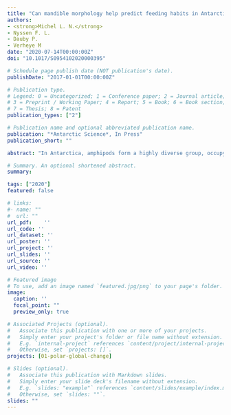 ```yaml
---
title: "Can mandible morphology help predict feeding habits in Antarctic amphipods?"
authors:
- <strong>Michel L. N.</strong>
- Nyssen F. L.
- Dauby P.
- Verheye M
date: "2020-07-14T00:00:00Z"
doi: "10.1017/S0954102020000395"

# Schedule page publish date (NOT publication's date).
publishDate: "2017-01-01T00:00:00Z"

# Publication type.
# Legend: 0 = Uncategorized; 1 = Conference paper; 2 = Journal article;
# 3 = Preprint / Working Paper; 4 = Report; 5 = Book; 6 = Book section;
# 7 = Thesis; 8 = Patent
publication_types: ["2"]

# Publication name and optional abbreviated publication name.
publication: "*Antarctic Science*, In Press"
publication_short: ""

abstract: "In Antarctica, amphipods form a highly diverse group, occupy many different ecological niches and hold an important place in food webs. Here, we aimed to test whether differences in Antarctic amphipod feeding habits were reflected in their mandible morphology, and if mouthpart specialization could be used to describe amphipod trophic ecology. To do so, we compared mandible morphology in nine species spanning seven families and five functional groups (grazers, suspension feeders, generalist predators, specialist predators and scavengers). Mandible morphology adequately depicted some aspects of amphipod trophic ecology, such as the trophic level at which animals feed or their degree of dietary specialization. On the other hand, links between mandible morphology and amphipod diet were seldom unambiguous or straightforward. Similar adaptations were found in distinct functional groups. Conversely, mandible morphology could vary within a single functional group, and phylogenetic effects sometimes complicated the interpretation of form-function relationships. Overall, mandible morphology on its own was generally not sufficient to precisely predict amphipod feeding strategies. However, when combined with other methods (e.g. gut contents, trophic markers), it constitutes a valuable source of information for integrative studies of amphipod ecological diversity in the Southern Ocean."

# Summary. An optional shortened abstract.
summary: 

tags: ["2020"]
featured: false

# links:
#- name: ""
#  url: ""
url_pdf:	''
url_code: ''
url_dataset: ''
url_poster: ''
url_project: ''
url_slides: ''
url_source: ''
url_video: ''

# Featured image
# To use, add an image named `featured.jpg/png` to your page's folder. 
image:
  caption: ''
  focal_point: ""
  preview_only: true

# Associated Projects (optional).
#   Associate this publication with one or more of your projects.
#   Simply enter your project's folder or file name without extension.
#   E.g. `internal-project` references `content/project/internal-project/index.md`.
#   Otherwise, set `projects: []`.
projects: [01-polar-global-change]

# Slides (optional).
#   Associate this publication with Markdown slides.
#   Simply enter your slide deck's filename without extension.
#   E.g. `slides: "example"` references `content/slides/example/index.md`.
#   Otherwise, set `slides: ""`.
slides: ""
---
```

